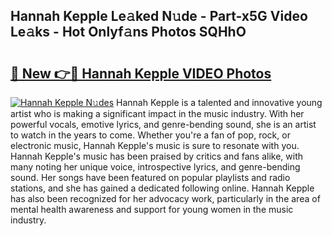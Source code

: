 ## Hannah Kepple Le𝚊ked N𝚞de - Part-x5G Video Le𝚊ks - Hot Onlyf𝚊ns Photos SQHhO

# <h2><a href="http://ab80667.deff.icu/?id=Hannah+Kepple">🔗 New 👉🔴 Hannah Kepple VIDEO Photos</a></h2>

[![Hannah Kepple N𝚞des](https://i.imgur.com/rIISA9y.gif)](http://ab80667.deff.icu/?id=Hannah+Kepple)
Hannah Kepple is a talented and innovative young artist who is making a significant impact in the music industry. With her powerful vocals, emotive lyrics, and genre-bending sound, she is an artist to watch in the years to come. Whether you're a fan of pop, rock, or electronic music, Hannah Kepple's music is sure to resonate with you. Hannah Kepple's music has been praised by critics and fans alike, with many noting her unique voice, introspective lyrics, and genre-bending sound. Her songs have been featured on popular playlists and radio stations, and she has gained a dedicated following online. Hannah Kepple has also been recognized for her advocacy work, particularly in the area of mental health awareness and support for young women in the music industry.
